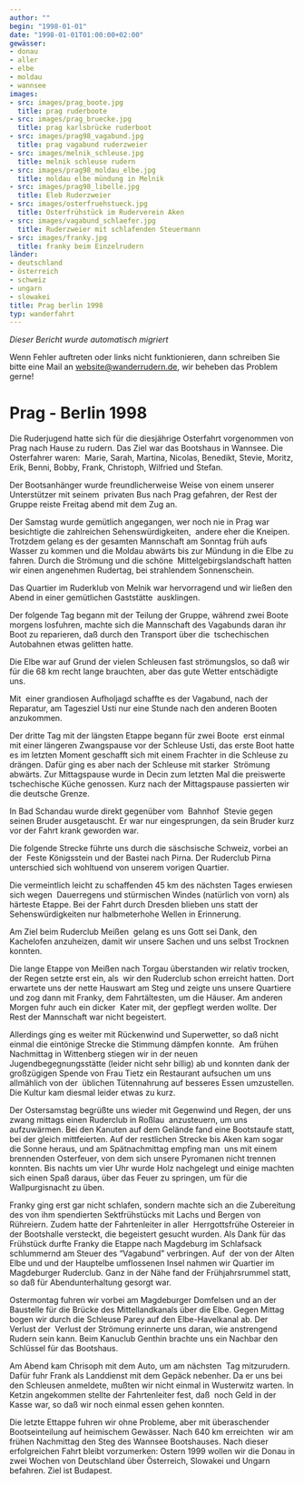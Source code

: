 ```yaml
---
author: ""
begin: "1998-01-01"
date: "1998-01-01T01:00:00+02:00"
gewässer:
- donau
- aller
- elbe
- moldau
- wannsee
images:
- src: images/prag_boote.jpg
  title: prag ruderboote
- src: images/prag_bruecke.jpg
  title: prag karlsbrücke ruderboot
- src: images/prag98_vagabund.jpg
  title: prag vagabund ruderzweier
- src: images/melnik_schleuse.jpg
  title: melnik schleuse rudern
- src: images/prag98_moldau_elbe.jpg
  title: moldau elbe mündung in Melnik
- src: images/prag98_libelle.jpg
  title: Eleb Ruderzweier
- src: images/osterfruehstueck.jpg
  title: Osterfrühstück im Ruderverein Aken
- src: images/vagabund_schlaefer.jpg
  title: Ruderzweier mit schlafenden Steuermann
- src: images/franky.jpg
  title: franky beim Einzelrudern
länder:
- deutschland
- österreich
- schweiz
- ungarn
- slowakei
title: Prag berlin 1998
typ: wanderfahrt
---
```



*Dieser Bericht wurde automatisch migriert*

Wenn Fehler auftreten oder links nicht funktionieren, dann schreiben Sie bitte eine Mail an website@wanderrudern.de, wir beheben das Problem gerne!



# Prag - Berlin 1998


Die Ruderjugend hatte sich für die diesjährige Osterfahrt vorgenommen von Prag nach Hause zu rudern. Das Ziel war das Bootshaus in Wannsee. Die Osterfahrer waren:  Marie, Sarah, Martina, Nicolas, Benedikt, Stevie, Moritz, Erik, Benni, Bobby, Frank, Christoph, Wilfried und Stefan.

Der Bootsanhänger wurde freundlicherweise Weise von einem unserer Unterstützer mit seinem  privaten Bus nach Prag gefahren, der Rest der Gruppe reiste Freitag abend mit dem Zug an.

Der Samstag wurde gemütlich angegangen, wer noch nie in Prag war besichtigte die zahlreichen Sehenswürdigkeiten,  andere eher die Kneipen. Trotzdem gelang es der gesamten Mannschaft am Sonntag früh aufs Wasser zu kommen und die Moldau abwärts bis zur Mündung in die Elbe zu fahren. Durch die Strömung und die schöne  Mittelgebirgslandschaft hatten wir einen angenehmen Rudertag, bei strahlendem Sonnenschein.

Das Quartier im Ruderklub von Melnik war hervorragend und wir ließen den Abend in einer gemütlichen Gaststätte  ausklingen.

Der folgende Tag begann mit der Teilung der Gruppe, während zwei Boote morgens losfuhren, machte sich die Mannschaft des Vagabunds daran ihr Boot zu reparieren, daß durch den Transport über die  tschechischen Autobahnen etwas gelitten hatte.

Die Elbe war auf Grund der vielen Schleusen fast strömungslos, so daß wir für die 68 km recht lange brauchten, aber das gute Wetter entschädigte uns.

Mit  einer grandiosen Aufholjagd schaffte es der Vagabund, nach der Reparatur, am Tagesziel Usti nur eine Stunde nach den anderen Booten anzukommen.

Der dritte Tag mit der längsten Etappe begann für zwei Boote  erst einmal mit einer längeren Zwangspause vor der Schleuse Usti, das erste Boot hatte es im letzten Moment geschafft sich mit einem Frachter in die Schleuse zu drängen. Dafür ging es aber nach der Schleuse mit starker  Strömung abwärts. Zur Mittagspause wurde in Decin zum letzten Mal die preiswerte tschechische Küche genossen. Kurz nach der Mittagspause passierten wir die deutsche Grenze.

In Bad Schandau wurde direkt gegenüber vom  Bahnhof  Stevie gegen seinen Bruder ausgetauscht. Er war nur eingesprungen, da sein Bruder kurz vor der Fahrt krank geworden war.

Die folgende Strecke führte uns durch die säschsische Schweiz, vorbei an der  Feste Königsstein und der Bastei nach Pirna. Der Ruderclub Pirna unterschied sich wohltuend von unserem vorigen Quartier.

Die vermeintlich leicht zu schaffenden 45 km des nächsten Tages erwiesen sich wegen  Dauerregens und stürmischen Windes (natürlich von vorn) als härteste Etappe. Bei der Fahrt durch Dresden blieben uns statt der Sehenswürdigkeiten nur halbmeterhohe Wellen in Erinnerung.

Am Ziel beim Ruderclub Meißen  gelang es uns Gott sei Dank, den Kachelofen anzuheizen, damit wir unsere Sachen und uns selbst Trocknen konnten.

Die lange Etappe von Meißen nach Torgau überstanden wir relativ trocken, der Regen setzte erst ein, als  wir den Ruderclub schon erreicht hatten. Dort erwartete uns der nette Hauswart am Steg und zeigte uns unsere Quartiere und zog dann mit Franky, dem Fahrtältesten, um die Häuser. Am anderen Morgen fuhr auch ein dicker  Kater mit, der gepflegt werden wollte. Der Rest der Mannschaft war nicht begeistert.

Allerdings ging es weiter mit Rückenwind und Superwetter, so daß nicht einmal die eintönige Strecke die Stimmung dämpfen konnte.  Am frühen Nachmittag in Wittenberg stiegen wir in der neuen Jugendbegegnungsstätte (leider nicht sehr billig) ab und konnten dank der großzügigen Spende von Frau Tietz ein Restaurant aufsuchen um uns allmählich von der  üblichen Tütennahrung auf besseres Essen umzustellen. Die Kultur kam diesmal leider etwas zu kurz.

Der Ostersamstag begrüßte uns wieder mit Gegenwind und Regen, der uns zwang mittags einen Ruderclub in Roßlau  anzusteuern, um uns aufzuwärmen. Bei den Kanuten auf dem Gelände fand eine Bootstaufe statt, bei der gleich mittfeierten. Auf der restlichen Strecke bis Aken kam sogar die Sonne heraus, und am Spätnachmittag empfing man  uns mit einem brennenden Osterfeuer, von dem sich unsere Pyromanen nicht trennen konnten. Bis nachts um vier Uhr wurde Holz nachgelegt und einige machten sich einen Spaß daraus, über das Feuer zu springen, um für die  Wallpurgisnacht zu üben.

Franky ging erst gar nicht schlafen, sondern machte sich an die Zubereitung des von ihm spendierten Sektfrühstücks mit Lachs und Bergen von Rühreiern. Zudem hatte der Fahrtenleiter in aller  Herrgottsfrühe Ostereier in der Bootshalle versteckt, die begeistert gesucht wurden. Als Dank für das Frühstück durfte Franky die Etappe nach Magdeburg im Schlafsack schlummernd am Steuer des “Vagabund” verbringen. Auf  der von der Alten Elbe und und der Hauptelbe umflossenen Insel nahmen wir Quartier im Magdeburger Ruderclub. Ganz in der Nähe fand der Frühjahrsrummel statt, so daß für Abendunterhaltung gesorgt war.

Ostermontag fuhren wir vorbei am Magdeburger Domfelsen und an der Baustelle für die Brücke des Mittellandkanals über die Elbe. Gegen Mittag bogen wir durch die Schleuse Parey auf den Elbe-Havelkanal ab. Der Verlust der  Verlust der Strömung erinnerte uns daran, wie anstrengend Rudern sein kann. Beim Kanuclub Genthin brachte uns ein Nachbar den Schlüssel für das Bootshaus.

Am Abend kam Chrisoph mit dem Auto, um am nächsten  Tag mitzurudern. Dafür fuhr Frank als Landdienst mit dem Gepäck nebenher. Da er uns bei den Schleusen anmeldete, mußten wir nicht einmal in Wusterwitz warten. In Ketzin angekommen stellte der Fahrtenleiter fest, daß  noch Geld in der Kasse war, so daß wir noch einmal essen gehen konnten.

Die letzte Ettappe fuhren wir ohne Probleme, aber mit überaschender Bootseinteilung auf heimischem Gewässer. Nach 640 km erreichten  wir am frühen Nachmittag den Steg des Wannsee Bootshauses. Nach dieser erfolgreichen Fahrt bleibt vorzumerken: Ostern 1999 wollen wir die Donau in zwei Wochen von Deutschland über Österreich, Slowakei und Ungarn  befahren. Ziel ist Budapest.